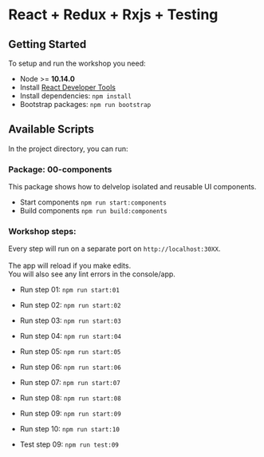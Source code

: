 # React + Redux + Rxjs + Testing

## Getting Started

To setup and run the workshop you need:

- Node >= **10.14.0**
- Install [React Developer Tools](https://chrome.google.com/webstore/detail/react-developer-tools/fmkadmapgofadopljbjfkapdkoienihi)
- Install dependencies: `npm install`
- Bootstrap packages: `npm run bootstrap`

## Available Scripts

In the project directory, you can run:

### **Package: 00-components**

This package shows how to delvelop isolated and reusable UI components.

- Start components `npm run start:components`
- Build components `npm run build:components`

### **Workshop steps:**

Every step will run on a separate port on `http://localhost:30XX`.<br />
<br />
The app will reload if you make edits.<br />
You will also see any lint errors in the console/app.

- Run step 01: `npm run start:01`
- Run step 02: `npm run start:02`
- Run step 03: `npm run start:03`
- Run step 04: `npm run start:04`
- Run step 05: `npm run start:05`
- Run step 06: `npm run start:06`
- Run step 07: `npm run start:07`
- Run step 08: `npm run start:08`
- Run step 09: `npm run start:09`
- Run step 10: `npm run start:10`

- Test step 09: `npm run test:09`
